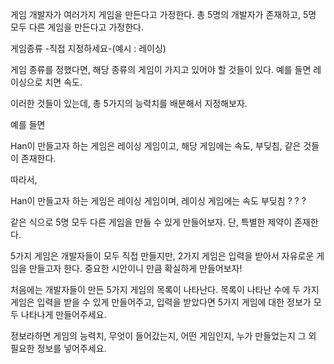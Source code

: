 게임 개발자가 여러가지 게임을 만든다고 가정한다.
총 5명의 개발자가 존재하고,
5명 모두 다른 게임을 만든다고 가정한다.



게임종류
-직접 지정하세요-(예시 : 레이싱)

게임 종류를 정했다면,
해당 종류의 게임이 가지고 있어야 할 것들이 있다.
예를 들면 레이싱으로 치면 속도.

이러한 것들이 있는데, 총 5가지의 능력치를 배분해서 지정해보자.

예를 들면

Han이 만들고자 하는 게임은 레이싱 게임이고, 해당 게임에는 속도, 부딪침, 같은 것들이 존재한다.

따라서,

Han이 만들고자 하는 게임은 레이싱 게임이며,
레이싱 게임에는
속도
부딪침
?
?
?

같은 식으로 5명 모두 다른 게임을 만들 수 있게 만들어보자.
단, 특별한 제약이 존재한다.

5가지 게임은 개발자들이 모두 직접 만들지만,
2가지 게임은 입력을 받아서 자유로운 게임을 만들고자 한다. 
중요한 시안이니 만큼 확실하게 만들어보자!

처음에는 개발자들이 만든 5가지 게임의 목록이 나타난다.
목록이 나타난 수에 두 가지 게임은 입력을 받을 수 있게 만들어주고,
입력을 받았다면 5가지 게임에 대한 정보가 모두 나타나게 만들어주세요.

정보라하면 게임의 능력치, 
무엇이 들어갔는지, 
어떤 게임인지, 
누가 만들었는지 그 외 필요한 정보를 넣어주세요.